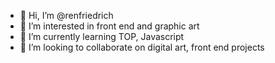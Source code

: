 - 👋 Hi, I’m @renfriedrich
- 👀 I’m interested in front end and graphic art
- 🌱 I’m currently learning TOP, Javascript 
- 💞️ I’m looking to collaborate on digital art, front end projects


<!---
renfriedrich/renfriedrich is a ✨ special ✨ repository because its `README.md` (this file) appears on your GitHub profile.
You can click the Preview link to take a look at your changes.
--->
